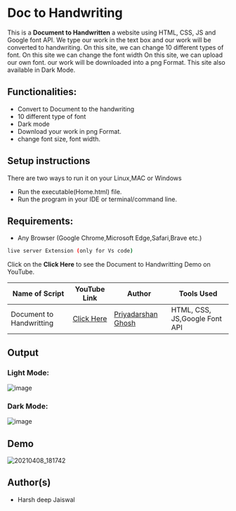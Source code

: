 # Doc to Handwriting

This is a **Document to Handwritten** a website using HTML, CSS, JS and Google font API. We type our work in the text box and our work will be converted to handwriting. On this site, we can change 10 different types of font. On this site we can change the font width On this site, we can upload our own font. our work will be downloaded into a png Format. This site also available in Dark Mode.

## Functionalities:

- Convert to Document to the handwriting
- 10 different type of font
- Dark mode
- Download your work in png Format.
- change font size, font width.

## Setup instructions

There are two ways to run it on your Linux,MAC or Windows

- Run the executable(Home.html) file.
- Run the program in your IDE or terminal/command line.

## Requirements:

- Any Browser (Google Chrome,Microsoft Edge,Safari,Brave etc.)

```bash
live server Extension (only for Vs code)
```

Click on the **Click Here** to see the Document to Handwritting Demo on YouTube.

| Name of Script           | YouTube Link                                              | Author                                                    | Tools Used                    |
| ------------------------ | --------------------------------------------------------- | --------------------------------------------------------- | ----------------------------- |
| Document to Handwritting | [Click Here](https://www.youtube.com/watch?v=mLCL7OZ4JFQ) | [Priyadarshan Ghosh](https://github.com/Priyadarshan2000) | HTML, CSS, JS,Google Font API |

## Output

### Light Mode:

![image](https://user-images.githubusercontent.com/62868878/109396018-7cecb200-7955-11eb-971c-b0bf6f15109d.png)

### Dark Mode:

![image](https://user-images.githubusercontent.com/62868878/109396022-883fdd80-7955-11eb-9dfc-ec0ad21e96f4.png)

## Demo

![20210408_181742](https://user-images.githubusercontent.com/62868878/114029232-ef2aad80-9896-11eb-9ad1-f6b5cb950759.gif)

## Author(s)

- Harsh deep Jaiswal
